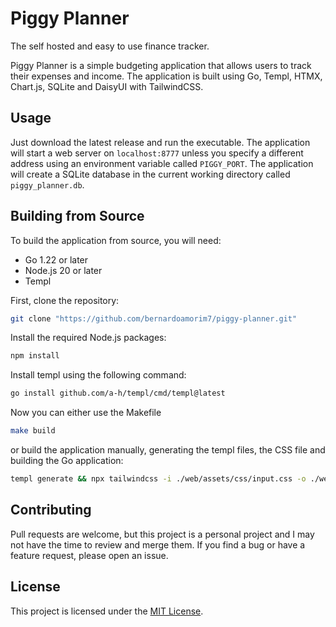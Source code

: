 # Piggy Planner

The self hosted and easy to use finance tracker.

Piggy Planner is a simple budgeting application that allows users to track their expenses and income. The application is built using Go, Templ, HTMX, Chart.js, SQLite and DaisyUI with TailwindCSS.

## Usage

Just download the latest release and run the executable. The application will start a web server on `localhost:8777` unless you specify a different address using an environment variable called `PIGGY_PORT`. The application will create a SQLite database in the current working directory called `piggy_planner.db`.

## Building from Source

To build the application from source, you will need:

- Go 1.22 or later
- Node.js 20 or later
- Templ

First, clone the repository:

```bash
git clone "https://github.com/bernardoamorim7/piggy-planner.git"
```

Install the required Node.js packages:

```bash
npm install
```

Install templ using the following command:

```bash
go install github.com/a-h/templ/cmd/templ@latest
```

Now you can either use the Makefile 

```bash
make build
```

or build the application manually, generating the templ files, the CSS file and building the Go application:

```bash
templ generate && npx tailwindcss -i ./web/assets/css/input.css -o ./web/assets/css/tailwind.css --minify && go build -o piggy-planner main.go 
```

## Contributing

Pull requests are welcome, but this project is a personal project and I may not have the time to review and merge them. If you find a bug or have a feature request, please open an issue.


## License

This project is licensed under the [MIT License](LICENSE).